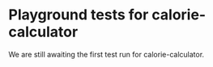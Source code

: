# Playground tests for calorie-calculator
We are still awaiting the first test run for calorie-calculator.
